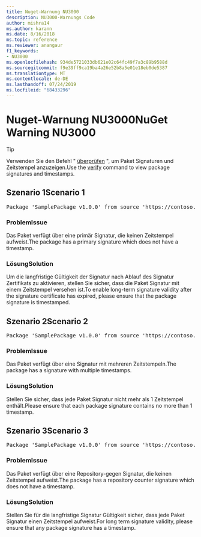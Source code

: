 ```yaml
---
title: Nuget-Warnung NU3000
description: NU3000-Warnungs Code
author: mishra14
ms.author: karann
ms.date: 8/16/2018
ms.topic: reference
ms.reviewer: anangaur
f1_keywords:
- NU3000
ms.openlocfilehash: 934de5721033db621e02c64fc49f7a3c89b9588d
ms.sourcegitcommit: f9e39ff9ca19ba4a26e52b8a5e01e18eb0de5387
ms.translationtype: MT
ms.contentlocale: de-DE
ms.lasthandoff: 07/24/2019
ms.locfileid: "68433296"
---
```

# <a name="nuget-warning-nu3000"></a><span data-ttu-id="a4e69-103">Nuget-Warnung NU3000</span><span class="sxs-lookup"><span data-stu-id="a4e69-103">NuGet Warning NU3000</span></span>

> [!Tip]
> <span data-ttu-id="a4e69-104">Verwenden Sie den Befehl " [überprüfen](../cli-reference/cli-ref-verify.md) ", um Paket Signaturen und Zeitstempel anzuzeigen.</span><span class="sxs-lookup"><span data-stu-id="a4e69-104">Use the [verify](../cli-reference/cli-ref-verify.md) command to view package signatures and timestamps.</span></span>

## <a name="scenario-1"></a><span data-ttu-id="a4e69-105">Szenario 1</span><span class="sxs-lookup"><span data-stu-id="a4e69-105">Scenario 1</span></span>

<pre>Package 'SamplePackage v1.0.0' from source 'https://contoso.com/index.json': The primary signature does not have a timestamp.</pre>

### <a name="issue"></a><span data-ttu-id="a4e69-106">Problem</span><span class="sxs-lookup"><span data-stu-id="a4e69-106">Issue</span></span>

<span data-ttu-id="a4e69-107">Das Paket verfügt über eine primär Signatur, die keinen Zeitstempel aufweist.</span><span class="sxs-lookup"><span data-stu-id="a4e69-107">The package has a primary signature which does not have a timestamp.</span></span>


### <a name="solution"></a><span data-ttu-id="a4e69-108">Lösung</span><span class="sxs-lookup"><span data-stu-id="a4e69-108">Solution</span></span>

<span data-ttu-id="a4e69-109">Um die langfristige Gültigkeit der Signatur nach Ablauf des Signatur Zertifikats zu aktivieren, stellen Sie sicher, dass die Paket Signatur mit einem Zeitstempel versehen ist.</span><span class="sxs-lookup"><span data-stu-id="a4e69-109">To enable long-term signature validity after the signature certificate has expired, please ensure that the package signature is timestamped.</span></span>



## <a name="scenario-2"></a><span data-ttu-id="a4e69-110">Szenario 2</span><span class="sxs-lookup"><span data-stu-id="a4e69-110">Scenario 2</span></span>

<pre>Package 'SamplePackage v1.0.0' from source 'https://contoso.com/index.json': Multiple timestamps are not accepted.</pre>

### <a name="issue"></a><span data-ttu-id="a4e69-111">Problem</span><span class="sxs-lookup"><span data-stu-id="a4e69-111">Issue</span></span>

<span data-ttu-id="a4e69-112">Das Paket verfügt über eine Signatur mit mehreren Zeitstempeln.</span><span class="sxs-lookup"><span data-stu-id="a4e69-112">The package has a signature with multiple timestamps.</span></span>


### <a name="solution"></a><span data-ttu-id="a4e69-113">Lösung</span><span class="sxs-lookup"><span data-stu-id="a4e69-113">Solution</span></span>

<span data-ttu-id="a4e69-114">Stellen Sie sicher, dass jede Paket Signatur nicht mehr als 1 Zeitstempel enthält.</span><span class="sxs-lookup"><span data-stu-id="a4e69-114">Please ensure that each package signature contains no more than 1 timestamp.</span></span>



## <a name="scenario-3"></a><span data-ttu-id="a4e69-115">Szenario 3</span><span class="sxs-lookup"><span data-stu-id="a4e69-115">Scenario 3</span></span>

<pre>Package 'SamplePackage v1.0.0' from source 'https://contoso.com/index.json': The repository countersignature does not have a timestamp.</pre>

### <a name="issue"></a><span data-ttu-id="a4e69-116">Problem</span><span class="sxs-lookup"><span data-stu-id="a4e69-116">Issue</span></span>

<span data-ttu-id="a4e69-117">Das Paket verfügt über eine Repository-gegen Signatur, die keinen Zeitstempel aufweist.</span><span class="sxs-lookup"><span data-stu-id="a4e69-117">The package has a repository counter signature which does not have a timestamp.</span></span>


### <a name="solution"></a><span data-ttu-id="a4e69-118">Lösung</span><span class="sxs-lookup"><span data-stu-id="a4e69-118">Solution</span></span>

<span data-ttu-id="a4e69-119">Stellen Sie für die langfristige Signatur Gültigkeit sicher, dass jede Paket Signatur einen Zeitstempel aufweist.</span><span class="sxs-lookup"><span data-stu-id="a4e69-119">For long term signature validity, please ensure that any package signature has a timestamp.</span></span>


